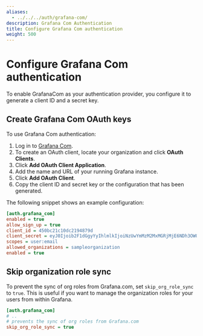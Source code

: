 ```yaml
---
aliases:
  - ../../../auth/grafana-com/
description: Grafana Com Authentication
title: Configure Grafana Com authentication
weight: 500
---
```


# Configure Grafana Com authentication

To enable GrafanaCom as your authentication provider, you configure it to generate a client ID and a secret key.

## Create Grafana Com OAuth keys

To use Grafana Com authentication:

1. Log in to [Grafana Com](https://grafana.com).
1. To create an OAuth client, locate your organization and click **OAuth Clients**.
1. Click **Add OAuth Client Application**.
1. Add the name and URL of your running Grafana instance.
1. Click **Add OAuth Client**.
1. Copy the client ID and secret key or the configuration that has been generated.

The following snippet shows an example configuration:

```ini
[auth.grafana_com]
enabled = true
allow_sign_up = true
client_id = 450bc21c10dc2194879d
client_secret = eyJ0Ijoib2F1dGgyYyIhlmlkIjoiNzUwYmMzM2MxMGRjMjE6NDh3OWQiLCJ2IjoiZmI1YzVlYmIwYzFmN2ZhYzZmNjIwOGI1NmVkYTRlNWYxMzgwM2NkMiJ9
scopes = user:email
allowed_organizations = sampleorganization
enabled = true
```

## Skip organization role sync

To prevent the sync of org roles from Grafana.com, set `skip_org_role_sync` to `true`. This is useful if you want to manage the organization roles for your users from within Grafana.

```ini
[auth.grafana_com]
# ..
# prevents the sync of org roles from Grafana.com
skip_org_role_sync = true
```

